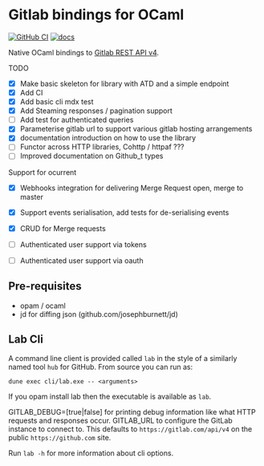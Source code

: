 Gitlab bindings for OCaml
==========
[![GitHub CI][github-shield]][github-ci] [![docs][docs-shield]][docs]

Native OCaml bindings to [Gitlab REST API v4].

TODO

   * [x] Make basic skeleton for library with ATD and a simple endpoint
   * [x] Add CI
   * [x] Add basic cli mdx test
   * [X] Add Steaming responses / pagination support
   * [ ] Add test for authenticated queries
   * [X] Parameterise gitlab url to support various gitlab hosting arrangements
   * [X] documentation introduction on how to use the library
   * [ ] Functor across HTTP libraries, Cohttp / httpaf ???
   * [ ] Improved documentation on Github_t types

Support for ocurrent

   * [X] Webhooks integration for delivering Merge Request open, merge to master
   * [X] Support events serialisation, add tests for de-serialising events
   * [X] CRUD for Merge requests
   * [ ] Authenticated user support via tokens
   * [ ] Authenticated user support via oauth



Pre-requisites
----------

 * opam / ocaml
 * jd for diffing json (github.com/josephburnett/jd)

Lab Cli
----------

A command line client is provided called `lab` in the style of a similarly named
tool `hub` for GitHub. From source you can run as:

``` shell
dune exec cli/lab.exe -- <arguments>
```

If you opam install lab then the executable is available as `lab`.

GITLAB_DEBUG=[true|false] for printing debug information like what HTTP requests and responses occur.
GITLAB_URL to configure the GitLab instance to connect to. This defaults to `https://gitlab.com/api/v4` on the public `https://github.com` site.

Run `lab -h` for more information about cli options.


 [github-shield]: https://github.com/tmcgilchrist/ocaml-gitlab/actions/workflows/ci.yaml/badge.svg
 [github-ci]: https://github.com/tmcgilchrist/ocaml-gitlab/actions/workflows/ci.yaml

 [docs-shield]:https://img.shields.io/badge/doc-online-blue.svg
 [docs]: https://tmcgilchrist.github.io/ocaml-gitlab/gitlab/index.html

 [Gitlab REST API v4]: https://docs.gitlab.com/ee/api/README.html
